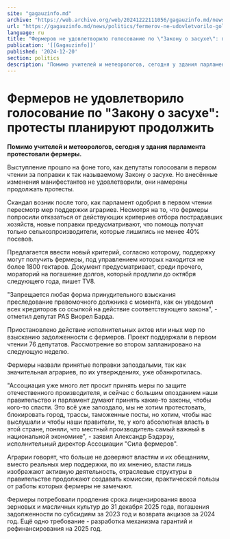 ```yaml
---
site: "gagauzinfo.md"
archive: "https://web.archive.org/web/20241222111056/gagauzinfo.md/news/politics/fermerov-ne-udovletvorilo-golosovanie-po-zakonu-o-zasuhe-protesti-planiruyut-prodolzhit"
url: "https://gagauzinfo.md/news/politics/fermerov-ne-udovletvorilo-golosovanie-po-zakonu-o-zasuhe-protesti-planiruyut-prodolzhit"
language: ru
title: "Фермеров не удовлетворило голосование по \"Закону о засухе\": протесты планируют продолжить"
publication: '[[Gagauzinfo]]'
published: '2024-12-20'
section: politics
description: "Помимо учителей и метеорологов, сегодня у здания парламента протестовали фермеры."
---
```


# Фермеров не удовлетворило голосование по "Закону о засухе": протесты планируют продолжить

**Помимо учителей и метеорологов, сегодня у здания парламента протестовали фермеры.**

Выступление прошло на фоне того, как депутаты голосовали в первом чтении за поправки к так называемому Закону о засухе. Но внесённые изменения манифестантов не удовлетворили, они намерены продолжать протесты.

Скандал возник после того, как парламент одобрил в первом чтении пересмотр мер поддержки аграриев. Несмотря на то, что фермеры попросили отказаться от действующих критериев отбора пострадавших хозяйств, новые поправки предусматривают, что помощь получат только сельхозпроизводители, которые лишились не менее 40% посевов.

Предлагается ввести новый критерий, согласно которому, поддержку могут получить фермеры, под управлением которых находится не более 1800 гектаров. Документ предусматривает, среди прочего, мораторий на погашение долгов, который продлили до октября следующего года, пишет TV8.

"Запрещается любая форма принудительного взыскания преследование правомочного должника с момента, как он уведомил всех кредиторов со ссылкой на действие соответствующего закона", - отметил депутат PAS Виорел Барда.

Приостановлено действие исполнительных актов или иных мер по взысканию задолженности с фермеров. Проект поддержали в первом чтении 76 депутатов. Рассмотрение во втором запланировано на следующую неделю.

Фермеры назвали принятые поправки запоздалыми, так как значительная аграриев, по их утверждениях, уже обанкротилась.

"Ассоциация уже много лет просит принять меры по защите отечественного производителя, и сейчас с большим опозданием наши правительство и парламент думают принять какие-то законы, чтобы кого-то спасти. Это всё уже запоздало, мы не хотим протестовать, блокировать город, трассы, таможенные посты, но хотим, чтобы нас выслушали и чтобы наши правители, те, у кого абсолютная власть в этой стране, поняли, что местный производитель самый важный в национальной экономике", - заявил Александр Бэдэрэу, исполнительный директор Ассоциации "Сила фермеров".

Аграрии говорят, что больше не доверяют властям и их обещаниям, вместо реальных мер поддержки, по их мнению, власти лишь изображают активную деятельность, отраслевые структуры в правительстве продолжают создавать комиссии, практической пользы от работы которых фермеры не замечают.

Фермеры потребовали продления срока лицензирования ввоза зерновых и масличных культур до 31 декабря 2025 года, погашения задолженности по субсидиям за 2023 год и возврата акцизов за 2024 год. Ещё одно требование - разработка механизма гарантий и рефинансирования на 2025 год.